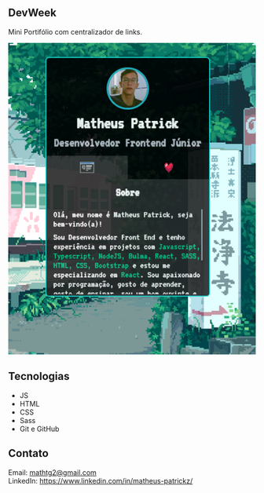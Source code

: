 ## DevWeek

Mini Portifólio com centralizador de links.

![preview](./.github/preview.png)

## Tecnologias 

- JS
- HTML
- CSS
- Sass
- Git e GitHub

## Contato

Email: mathtg2@gmail.com
<br/>
LinkedIn: https://www.linkedin.com/in/matheus-patrickz/